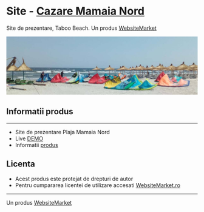 # Site - [Cazare Mamaia Nord](https://cazare-mamaia-nord.websitemarket.ro)
Site de prezentare, Taboo Beach. Un produs [WebsiteMarket](https://websitemarket.ro?ref=cazare-mamaia-nord)

![Cazare Mamaia Nord](./screenshots/thumb.jpg)

## Informatii produs
---
 - Site de prezentare Plaja Mamaia Nord
 - Live [DEMO](https://cazare-mamaia-nord.websitemarket.ro)
 - Informatii [produs](https://websitemarket.ro/creare-site/cazare-mamaia-nord)

## Licenta
 - Acest produs este protejat de drepturi de autor
 - Pentru cumpararea licentei de utilizare accesati [WebsiteMarket.ro](https://websitemarket.ro/comanda?ref=cazare-mamaia-nord) 

---
Un produs [WebsiteMarket](https://websitemarket.ro?ref=cazare-mamaia-nord)
